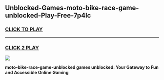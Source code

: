 
## Unblocked-Games-moto-bike-race-game-unblocked-Play-Free-7p4lc
<h3>
<a href="https://premium76.site?title=moto-bike-race-game-unblocked&ref=09A">CLICK TO PLAY</a></h3>
<hr>

<h3>
<a href="https://premium76.site?title=moto-bike-race-game-unblocked&ref=09A">CLICK 2 PLAY</a>
  
</h3>

<a href="https://premium76.site?title=moto-bike-race-game-unblocked&ref=09A"><img src="https://clearcache.store/games.png"></a>


**moto-bike-race-game-unblocked games unblocked: Your Gateway to Fun and Accessible Online Gaming**
